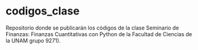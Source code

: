 # codigos_clase
Repositorio donde se publicarán los códigos de la clase Seminario de Finanzas: Finanzas Cuantitativas con Python de la Facultad de Ciencias de la UNAM grupo 9271).
